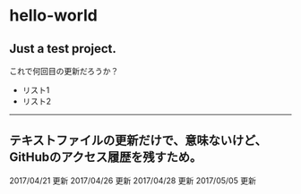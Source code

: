 # hello-world

## Just a test project.
これで何回目の更新だろうか？

* リスト1
* リスト2
---
テキストファイルの更新だけで、意味ないけど、GitHubのアクセス履歴を残すため。
---
2017/04/21 更新
2017/04/26 更新
2017/04/28 更新
2017/05/05 更新